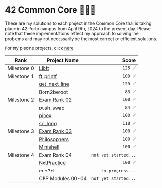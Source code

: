 # 42 Common Core 👨🏻‍💻

These are my solutions to each project in the Common Core that is taking place in 42 Porto campus from April 9th, 2024 to the present day. Please note that these implementations reflect my approach to solving the problems and may not necessarily be the most correct or efficient solutions.

For my piscine projects, click [here](https://github.com/podefteza/42-C-Piscine).

| Rank | Project Name             |  Score  |
| ---- |-------------------------|--------:|
| Milestone 0 |  [Libft](https://github.com/podefteza/libft)                   | `125 ✅`  |
| Milestone 1 | [ft_printf](https://github.com/podefteza/ft_printf)              |  `100 ✅`  |
|| [get_next_line](https://github.com/podefteza/get_next_line)           |  `125 ✅`  |
|| [Born2beroot](https://github.com/podefteza/Born2beRoot)           |  `83 ✅`  |
| Milestone 2| [Exam Rank 02](https://github.com/podefteza/exam-rank-02) | `100 ✅` |
|| [push_swap](https://github.com/podefteza/push_swap) |  `84 ✅`  |
|| [pipex](https://github.com/podefteza/pipex) | `100 ✅`  |
|| [so_long](https://github.com/podefteza/so_long) | `118 ✅` |
| Milestone 3 | [Exam Rank 03](https://github.com/podefteza/exam-rank-03) | `100 ✅` |
|| [Philosophers](https://github.com/podefteza/philo) | `100 ✅` |
|| [Minishell](https://github.com/podefteza/minishell) | `100 ✅` |
| Milestone 4 | Exam Rank 04 | `not yet started...` |
|| [NetPractice](https://github.com/podefteza/NetPractice) | `100 ✅` |
|| cub3d | `in progress...` |
|| CPP Modules 00-04 | `not yet started...` |
